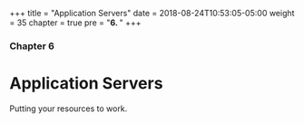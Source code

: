 +++
title = "Application Servers"
date = 2018-08-24T10:53:05-05:00
weight = 35
chapter = true
pre = "<b>6. </b>"
+++

### Chapter 6

# Application Servers

Putting your resources to work.
